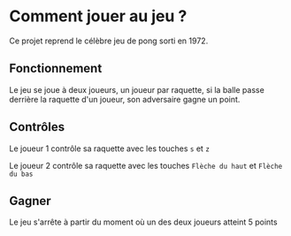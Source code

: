 # Comment jouer au jeu ?

Ce projet reprend le célèbre jeu de pong sorti en 1972.

## Fonctionnement

Le jeu se joue à deux joueurs, un joueur par raquette, si la balle passe derrière la raquette d'un joueur, son adversaire
gagne un point.

## Contrôles

Le joueur 1 contrôle sa raquette avec les touches `s` et `z`

Le joueur 2 contrôle sa raquette avec les touches `Flèche du haut` et `Flèche du bas`

## Gagner

Le jeu s'arrête à partir du moment où un des deux joueurs atteint 5 points
